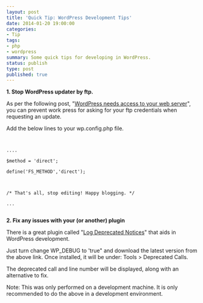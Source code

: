 ```yaml
---
layout: post
title: 'Quick Tip: WordPress Development Tips'
date: 2014-01-20 19:00:00
categories:
- Tip
tags:
- php
- wordpress
summary: Some quick tips for developing in WordPress.
status: publish
type: post
published: true
---
```

<p><strong>1. Stop WordPress updater by ftp.</strong></p>
<p>As per the following post, "<a href="http://www.sixfive.com.au/2012/10/wordpress-needs-to-access-your-web-server-please-enter-your-ftp-credentials-to-proceed/" target="_blank" rel="nofollow">WordPress needs access to your web server</a>", you can prevent work press for asking for your ftp credentials when requesting an update.</p>
<p>Add the below lines to your wp.config.php file.</p>
<p><code><br />
....<br />
$method = 'direct';<br />
define('FS_METHOD','direct');</p>
<p>/* That's all, stop editing! Happy blogging. */<br />
...<br />
</code></p>
<p><strong>2. Fix any issues with your (or another) plugin</strong></p>
<p>There is a great plugin called "<a href="http://wordpress.org/extend/plugins/log-deprecated-notices/" target="_blank" rel="nofollow">Log Deprecated Notices</a>" that aids in WordPress development.</p>
<p>Just turn change WP_DEBUG to 'true" and download the latest version from the above link. Once installed, it will be under: Tools > Deprecated Calls.</p>
<p>The deprecated call and line number will be displayed, along with an alternative to fix.</p>
<p>Note: This was only performed on a development machine. It is only recommended to do the above in a development environment.</p>
